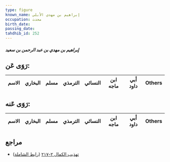 ```yaml
---
type: figure
known_name: إبراهيم بن مهدي الأبلي
occupation: محدث
birth_date:
passing_date:
tahdhib_id: 252
---
```

##### إبراهيم بن مهدي بن عبد الرحمن بن سعيد

## رَوَى عَن:
| الاسم | البخاري | مسلم | الترمذي | النسائي | ابن ماجه | أبي داود | Others |
| ----- | ------- | ---- | ------- | ------- | -------- | -------- | ------ |
## رَوَى عَنه:
| الاسم | البخاري | مسلم | الترمذي | النسائي | ابن ماجه | أبي داود | Others |
| ----- | ------- | ---- | ------- | ------- | -------- | -------- | ------ |
## مراجع
- [تهذيب الكمال ٢-٢١٧](obsidian://open?vault=Tahdhib-al-Kamal&file=Figures/٢٥٢-إبراهيم%20بن%20مهدي%20بن%20عبد%20الرحمن%20بن%20سعيد) ([رابط الشاملة](https://shamela.ws/book/3722/698))